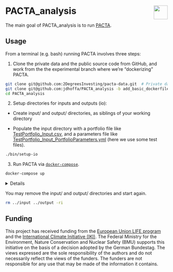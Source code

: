 
<!-- README.md is generated from README.Rmd. Please edit that file -->

# PACTA\_analysis <a href='https://github.com/2DegreesInvesting/PACTA_analysis'><img src='https://imgur.com/A5ASZPE.png' align='right' height='43' /></a>

<!-- badges: start -->
<!-- badges: end -->

The main goal of PACTA\_analysis is to run
[PACTA](https://2degrees-investing.org/resource/pacta/).

## Usage

From a terminal (e.g. bash) running PACTA involves three steps:

1.  Clone the private data and the public source code from GitHub, and
    work from the the experimental branch where we’re “dockerizing”
    PACTA.

``` bash
git clone git@github.com:2DegreesInvesting/pacta-data.git  # Private data!
git clone git@github.com:jdhoffa/PACTA_analysis -b add_basic_dockerfile
cd PACTA_analysis
```

2.  Setup directories for inputs and outputs (io):

-   Create input/ and output/ directories, as siblings of your working
    directory

-   Populate the input directory with a portfolio file like
    [TestPortfolio\_Input.csv](https://github.com/jdhoffa/PACTA_analysis/blob/add_basic_dockerfile/working_dir/20_Raw_Inputs/TestPortfolio_Input.csv),
    and a parameters file like
    [TestPortfolio\_Input\_PortfolioParameters.yml](https://github.com/jdhoffa/PACTA_analysis/blob/add_basic_dockerfile/working_dir/20_Raw_Inputs/TestPortfolio_Input.csv)
    (here we use some test files).

``` bash
./bin/setup-io
```

3.  Run PACTA via
    [`docker-compose`](https://docs.docker.com/compose/install/).

``` bash
docker-compose up
```

<details>

You may interact with the PACTA container with:

``` bash
docker-compose run app bash
```

These are the files used to create the Docker image and run the
container:

``` bash
cat Dockerfile
FROM rocker/r-ver:4.0.2

USER root

RUN Rscript -e 'install.packages("remotes")'

COPY DESCRIPTION /bound/DESCRIPTION
RUN Rscript -e 'remotes::install_deps("/bound")'

COPY . /bound

WORKDIR /bound

CMD ["./bin/run-pacta"]
```

``` bash
cat docker-compose.yml
version: "3.2"
services: 
  app:
    build: .
```

``` bash
cat docker-compose.override.yml
services: 
  app:
    volumes:
      - ../pacta-data:/pacta-data
      - ../input:/input
      - ../output:/output
```

</details>

You may remove the input/ and output/ directories and start again.

``` bash
rm ../input ../output -ri
```

## Funding

This project has received funding from the [European Union LIFE
program](https://wayback.archive-it.org/12090/20210412123959/https://ec.europa.eu/easme/en/)
and the [International Climate Initiative
(IKI)](https://www.international-climate-initiative.com/en/details/project/measuring-paris-agreement-alignment-and-financial-risk-in-financial-markets-18_I_351-2982).
The Federal Ministry for the Environment, Nature Conservation and
Nuclear Safety (BMU) supports this initiative on the basis of a decision
adopted by the German Bundestag. The views expressed are the sole
responsibility of the authors and do not necessarily reflect the views
of the funders. The funders are not responsible for any use that may be
made of the information it contains.
